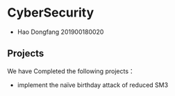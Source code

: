 # CyberSecurity
- Hao Dongfang 201900180020


## Projects
We have Completed the following projects：
- implement the naïve birthday attack of reduced SM3
